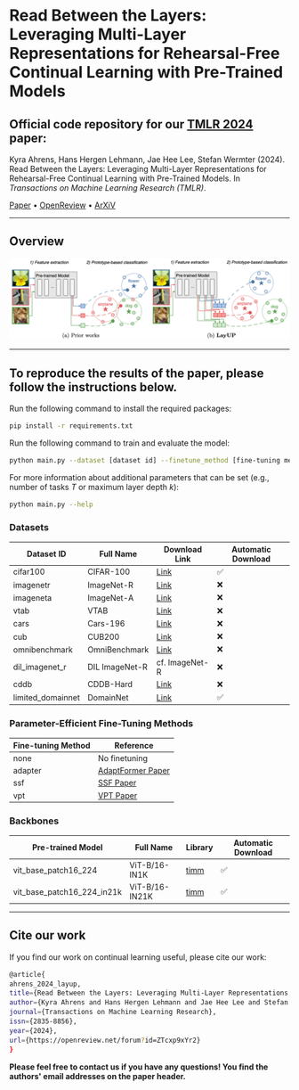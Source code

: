 # Read Between the Layers: Leveraging Multi-Layer Representations for Rehearsal-Free Continual Learning with Pre-Trained Models

## Official code repository for our [TMLR 2024](https://jmlr.org/tmlr/papers/) paper:

Kyra Ahrens, Hans Hergen Lehmann, Jae Hee Lee, Stefan Wermter (2024). Read Between the Layers: Leveraging Multi-Layer Representations for Rehearsal-Free Continual Learning with Pre-Trained Models. In _Transactions on Machine Learning Research (TMLR)_.

[Paper](https://openreview.net/pdf?id=ZTcxp9xYr2) • [OpenReview](https://openreview.net/forum?id=ZTcxp9xYr2) • [ArXiV](https://arxiv.org/abs/2312.08888)

------------------------

## Overview
![LayUP Approach](
    img/layup_overview.png
)


------------------------


## To reproduce the results of the paper, please follow the instructions below.

Run the following command to install the required packages:
```bash
pip install -r requirements.txt
```

Run the following command to train and evaluate the model:
```bash
python main.py --dataset [dataset id] --finetune_method [fine-tuning method] --backbone [pre-trained model]
```

For more information about additional parameters that can be set (e.g., number of tasks _T_ or maximum layer depth _k_):
```bash
python main.py --help
```

### Datasets

| Dataset ID | Full Name | Download Link | Automatic Download |
| --- | --- | --- | --- |
| cifar100 | CIFAR-100 | [Link](https://www.cs.toronto.edu/~kriz/cifar-10-python.tar.gz) | ✅ |
| imagenetr | ImageNet-R | [Link](https://drive.google.com/file/d/1SG4TbiL8_DooekztyCVK8mPmfhMo8fkR) | ❌ |
| imageneta | ImageNet-A | [Link](https://drive.google.com/file/d/19l52ua_vvTtttgVRziCZJjal0TPE9f2p) | ❌ |
| vtab | VTAB | [Link](https://drive.google.com/file/d/1xUiwlnx4k0oDhYi26KL5KwrCAya-mvJ_) | ❌ |
| cars | Cars-196 | [Link](https://drive.google.com/file/d/1MbAlm4ciYNtWhMVL8K8_uxIcFtes2_jI) | ❌ |
| cub | CUB200 | [Link](https://drive.google.com/file/d/1XbUpnWpJPnItt5zQ6sHJnsjPncnNLvWb) | ❌ |
| omnibenchmark | OmniBenchmark | [Link](https://drive.google.com/file/d/1GozYc4T5s3MkpEtYRoRhW92T-0sW4pFV) | ❌ |
| dil_imagenet_r | DIL ImageNet-R | cf. ImageNet-R | ❌ |
| cddb | CDDB-Hard | [Link](https://coral79.github.io/CDDB_web/) | ❌ |
| limited_domainnet | DomainNet | [Link](http://ai.bu.edu/M3SDA/) | ✅ |

### Parameter-Efficient Fine-Tuning Methods

| Fine-tuning Method | Reference |
| --- | --- |
| none | No finetuning |
| adapter | [AdaptFormer Paper](https://proceedings.neurips.cc/paper_files/paper/2022/hash/69e2f49ab0837b71b0e0cb7c555990f8-Abstract-Conference.html) | 
| ssf | [SSF Paper](https://proceedings.neurips.cc/paper_files/paper/2022/hash/00bb4e415ef117f2dee2fc3b778d806d-Abstract-Conference.html) |
| vpt | [VPT Paper](https://link.springer.com/chapter/10.1007/978-3-031-19827-4_41) |

### Backbones

| Pre-trained Model | Full Name | Library | Automatic Download |
| --- | --- | --- | --- |
| vit_base_patch16_224 | ViT-B/16-IN1K | [timm](https://github.com/huggingface/pytorch-image-models) | ✅ |
| vit_base_patch16_224_in21k | ViT-B/16-IN21K | [timm](https://github.com/huggingface/pytorch-image-models) | ✅ |

------------------------

## Cite our work

If you find our work on continual learning useful, please cite our work:
```bash
@article{
ahrens_2024_layup,
title={Read Between the Layers: Leveraging Multi-Layer Representations for Rehearsal-Free Continual Learning with Pre-Trained Models},
author={Kyra Ahrens and Hans Hergen Lehmann and Jae Hee Lee and Stefan Wermter},
journal={Transactions on Machine Learning Research},
issn={2835-8856},
year={2024},
url={https://openreview.net/forum?id=ZTcxp9xYr2}
}
```

**Please feel free to contact us if you have any questions! You find the authors' email addresses on the paper header.** 
